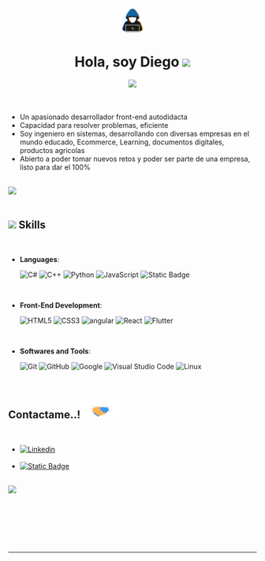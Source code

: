 

<div align="center"> <picture><img src = "https://github.com/0xAbdulKhalid/0xAbdulKhalid/raw/main/assets/mdImages/about_me.gif" width = 50px></picture></div>
<h1 align="center"><b>Hola, soy Diego </b><img src="https://media.giphy.com/media/hvRJCLFzcasrR4ia7z/giphy.gif" width="35"></h1>
<!--  -->
<div align="center">
  <a href="https://github.com/Diegoestebanazo"><img src="https://readme-typing-svg.herokuapp.com?font=Fira+Code&pause=5000&random=false&width=435&lines=Desarrollador+frontend"></a>
</div>


<br>


<br>

- Un apasionado desarrollador front-end autodidacta
- Capacidad para resolver problemas, eficiente
- Soy ingeniero en sistemas, desarrollando con diversas empresas en el mundo educado, Ecommerce, Learning, documentos digitales, productos agricolas
- Abierto a poder tomar nuevos retos y poder ser parte de una empresa, listo para dar el 100%
<br><br>

<img src="https://user-images.githubusercontent.com/73097560/115834477-dbab4500-a447-11eb-908a-139a6edaec5c.gif"><br><br>

## <img src="https://media2.giphy.com/media/QssGEmpkyEOhBCb7e1/giphy.gif?cid=ecf05e47a0n3gi1bfqntqmob8g9aid1oyj2wr3ds3mg700bl&rid=giphy.gif" width ="25"><b> Skills</b>
<br>

<p align="center">

- **Languages**:
    
    ![C#](https://img.shields.io/badge/-%23512BD4?style=for-the-badge&logo=C%23)
    ![C++](https://img.shields.io/badge/C++%20-%2300599C.svg?style=for-the-badge&logo=c%2B%2B&logoColor=white)
    ![Python](https://img.shields.io/badge/Python%20-%2314354C.svg?style=for-the-badge&logo=python&logoColor=white)
    ![JavaScript](https://img.shields.io/badge/JavaScript%20-%23F7DF1E.svg?style=for-the-badge&logo=javascript&logoColor=black)
    ![Static Badge](https://img.shields.io/badge/Java-white?style=for-the-badge)

<br>   
    
- **Front-End Development**:

   ![HTML5](https://img.shields.io/badge/HTML5%20-%23E34F26.svg?style=for-the-badge&logo=html5&logoColor=white)
   ![CSS3](https://img.shields.io/badge/CSS%20-%231572B6.svg?style=for-the-badge&logo=css3&logoColor=white)
   ![angular](https://img.shields.io/badge/Angular-%230F0F11?style=for-the-badge&logo=Angular&labelColor=%230F0F11)
   ![React](https://img.shields.io/badge/React-%23222222?style=for-the-badge&logo=react&logoColor=%2361DAFB)
   ![Flutter](https://img.shields.io/badge/Flutter-%2302569B?style=for-the-badge&logo=flutter)


<br>

- **Softwares and Tools**:

    ![Git](https://img.shields.io/badge/git-%23F05033.svg?style=for-the-badge&logo=git&logoColor=white)
    ![GitHub](https://img.shields.io/badge/github-%23121011.svg?style=for-the-badge&logo=github&logoColor=white)
    ![Google](https://img.shields.io/badge/google-%234285F4.svg?style=for-the-badge&logo=google&logoColor=white)
    ![Visual Studio Code](https://img.shields.io/badge/Visual%20Studio%20Code-0078d7.svg?style=for-the-badge&logo=visual-studio-code&logoColor=white)
    ![Linux](https://img.shields.io/badge/Linux-FCC624?style=for-the-badge&logo=linux&logoColor=black) 


<br>

## <b> Contactame..!</b><img src="https://github.com/0xAbdulKhalid/0xAbdulKhalid/raw/main/assets/mdImages/handshake.gif" width ="80">
<br>
<div align='left'>

<ul>

<li>
<a href="https://www.linkedin.com/in/diego-azanza/" target="_blank">
<img alt="Linkedin" src="https://img.shields.io/badge/Linkedin%3A%20Diego%20Azanza-%230A66C2?style=for-the-badge&logo=LinkedIn">
</a>
</li>

<br>

<li>
<a href="mailto:teban_azanza97@hotmail.com" target="_blank">
<img alt="Static Badge" src="https://img.shields.io/badge/Outlook%3A%20Diego%20-%230171c2?style=for-the-badge&logo=Microsoft%20Outlook">
</a>
</li>
	
</ul>
</div>

<br>
<img src="https://user-images.githubusercontent.com/73097560/115834477-dbab4500-a447-11eb-908a-139a6edaec5c.gif">
<br>
<br>
<br>

<div align='center'>


</div>
<br>
<br>
<br>
<br>

---

<br>
